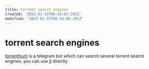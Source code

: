 ```yaml
---
title: torrent search engines
created: '2023-01-15T06:42:07.935Z'
modified: '2023-01-15T06:43:00.201Z'
---
```


# torrent search engines

[torrenthunt](https://github.com/hemantapkh/TorrentHunt) is a telegram bot which can search several torrent search engines. you can use [it](https://t.me/TorrentHuntBot?start=github) directly
